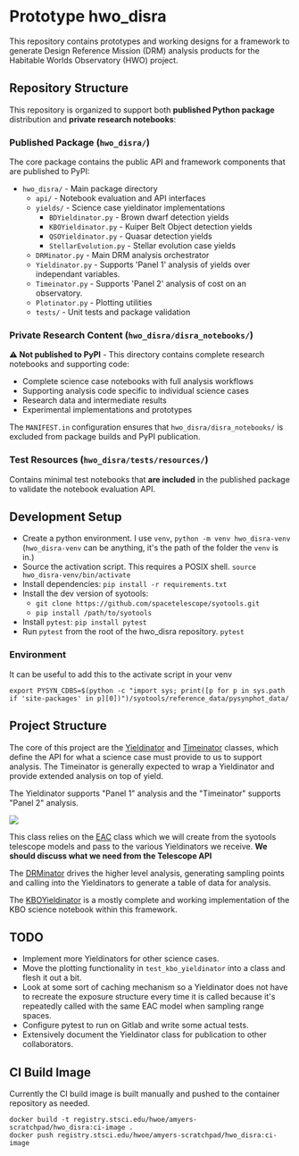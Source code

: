 # Prototype hwo_disra

This repository contains prototypes and working designs for
a framework to generate Design Reference Mission (DRM) analysis
products for the Habitable Worlds Observatory (HWO) project.

## Repository Structure

This repository is organized to support both **published Python package** distribution and **private research notebooks**:

### Published Package (`hwo_disra/`)
The core package contains the public API and framework components that are published to PyPI:
- `hwo_disra/` - Main package directory
  - `api/` - Notebook evaluation and API interfaces
  - `yields/` - Science case yieldinator implementations
    - `BDYieldinator.py` - Brown dwarf detection yields
    - `KBOYieldinator.py` - Kuiper Belt Object detection yields  
    - `QSOYieldinator.py` - Quasar detection yields
    - `StellarEvolution.py` - Stellar evolution case yields
  - `DRMinator.py` - Main DRM analysis orchestrator
  - `Yieldinator.py` - Supports 'Panel 1' analysis of yields over independant variables.
  - `Timeinator.py` - Supports 'Panel 2' analysis of cost on an observatory.
  - `Plotinator.py` - Plotting utilities
  - `tests/` - Unit tests and package validation

### Private Research Content (`hwo_disra/disra_notebooks/`)
**⚠️ Not published to PyPI** - This directory contains complete research notebooks and supporting code:
- Complete science case notebooks with full analysis workflows
- Supporting analysis code specific to individual science cases  
- Research data and intermediate results
- Experimental implementations and prototypes

The `MANIFEST.in` configuration ensures that `hwo_disra/disra_notebooks/` is excluded from package builds and PyPI publication.

### Test Resources (`hwo_disra/tests/resources/`)
Contains minimal test notebooks that **are included** in the published package to validate the notebook evaluation API.

## Development Setup

- Create a python environment.  I use `venv`, `python -m venv hwo_disra-venv`
  (`hwo_disra-venv` can be anything, it's the path of the folder the `venv` is in.)
- Source the activation script.  This requires a POSIX shell. `source hwo_disra-venv/bin/activate`
- Install dependencies: `pip install -r requirements.txt`
- Install the dev version of syotools:
  - `git clone https://github.com/spacetelescope/syotools.git`
  - `pip install /path/to/syotools`
- Install `pytest`: `pip install pytest`
- Run `pytest` from the root of the hwo_disra repository.  `pytest`

### Environment

It can be useful to add this to the activate script in your venv

```
export PYSYN_CDBS=$(python -c "import sys; print([p for p in sys.path if 'site-packages' in p][0])")/syotools/reference_data/pysynphot_data/
```

## Project Structure

The core of this project are the [Yieldinator](src/hwo_disra/Yieldinator.py)
and [Timeinator](src/hwo_disra/Timeinator.py) classes, which define the API
for what a science case must provide to us to support analysis.
The Timeinator is generally expected to wrap a Yieldinator and provide
extended analysis on top of yield.

The Yieldinator supports "Panel 1" analysis and the "Timeinator" supports
"Panel 2" analysis.

![](images/science-case-trade-spacee-panels.png)

This class relies on the [EAC](src/hwo_disra/EAC.py) class which we
will create from the syotools telescope models and pass to the
various Yieldinators we receive. **We should discuss what we need
from the Telescope API**

The [DRMinator](src/hwo_disra/DRMinator.py) drives the higher level analysis,
generating sampling points and calling into the Yieldinators to
generate a table of data for analysis.

The [KBOYieldinator](src/hwo_disra/yields/KBOYieldinator.py) is a mostly
complete and working implementation of the KBO science notebook
within this framework.

## TODO

- Implement more Yieldinators for other science cases.
- Move the plotting functionality in `test_kbo_yieldinator` into
  a class and flesh it out a bit.
- Look at some sort of caching mechanism so a Yieldinator does
  not have to recreate the exposure structure every time it is called
  because it's repeatedly called with the same EAC model when sampling
  range spaces.
- Configure pytest to run on Gitlab and write some actual tests.
- Extensively document the Yieldinator class for publication to other
  collaborators.

## CI Build Image

Currently the CI build image is built manually and pushed
to the container repository as needed.

```
docker build -t registry.stsci.edu/hwoe/amyers-scratchpad/hwo_disra:ci-image .
docker push registry.stsci.edu/hwoe/amyers-scratchpad/hwo_disra:ci-image
```
